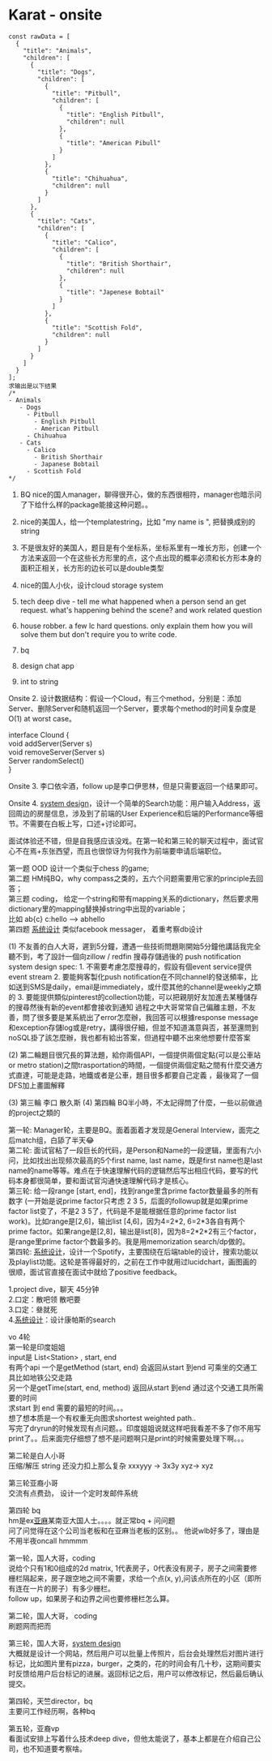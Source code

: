 # Karat - onsite

```text
const rawData = [
  {
    "title": "Animals",
    "children": [
      {
        "title": "Dogs",
        "children": [
          {
            "title": "Pitbull",
            "children": [
              {
                "title": "English Pitbull",
                "children": null
              },
              {
                "title": "American Pibull"
              }
            ]
          },
          {
            "title": "Chihuahua",
            "children": null
          }
        ]
      },
      {
        "title": "Cats",
        "children": [
          {
            "title": "Calico",
            "children": [
              {
                "title": "British Shorthair",
                "children": null
              },
              {
                "title": "Japenese Bobtail"
              }
            ]
          },
          {
            "title": "Scottish Fold",
            "children": null
          }
        ]
      }
    ]
  }
];
求输出是以下结果
/*
- Animals
   - Dogs
     - Pitbull
       - English Pitbull
       - American Pitbull
     - Chihuahua
   - Cats
     - Calico
       - British Shorthair
       - Japanese Bobtail
     - Scottish Fold
*/
```



1. BQ nice的国人manager，聊得很开心，做的东西很相符，manager也暗示问了下给什么样的package能接这种问题。。
2. nice的美国人，给一个templatestring，比如 "my name is ", 把替换成别的string
3. 不是很友好的美国人，题目是有个坐标系，坐标系里有一堆长方形，创建一个方法来返回一个在这些长方形里的点，这个点出现的概率必须和长方形本身的面积正相关，长方形的边长可以是double类型
4. nice的国人小伙，设计cloud storage system



1. tech deep dive - tell me what happened when a person send an get request. what's happening behind the scene? and work related question
2. house robber. a few lc hard questions. only explain them how you will solve them but don't require you to write code.
3. bq
4. design chat app
5. int to string

Onsite 2. 设计数据结构：假设一个Cloud，有三个method，分别是：添加Server、删除Server和随机返回一个Server，要求每个method的时间复杂度是O\(1\) at worst case。  
  
interface Clound {  
    void addServer\(Server s\)  
    void removeServer\(Server s\)  
    Server randomSelect\(\)  
}  
  
Onsite 3. 李口依伞酒，follow up是李口伊思林，但是只需要返回一个结果即可。  
  
Onsite 4. [system design](https://link.1point3acres.com/?url=http%3A%2F%2Fwww.educative.io%2Fcourses%2Fgrokking-the-system-design-interview%3Faffiliate_id%3D5749180081373184%2F)，设计一个简单的Search功能：用户输入Address，返回周边的房屋信息，涉及到了前端的User Experience和后端的Performance等细节。不需要在白板上写，口述+讨论即可。  
  
面试体验还不错，但是自我感应该没戏。在第一轮和第三轮的聊天过程中，面试官心不在焉+东张西望，而且也很惊讶为何我作为前端要申请后端职位。  


第一题 OOD  设计一个类似于chess 的game;  
第二题 HM纯BQ，why compass之类的，五六个问题需要用它家的principle去回答；  
第三题 coding， 给定一个string和带有mapping关系的dictionary，然后要求用dictionary里的mapping替换掉string中出现的variable；  
比如 ab{c} c:hello --&gt; abhello  
第四题 [系统设计](https://link.1point3acres.com/?url=http%3A%2F%2Fwww.educative.io%2Fcourses%2Fgrokking-the-system-design-interview%3Faffiliate_id%3D5749180081373184%2F) 类似facebook messager， 着重考察db设计

\(1\) 不友善的白人大哥，遲到5分鐘，遭遇一些技術問題剛開始5分鐘他講話我完全聽不到，考了設計一個向zillow / redfin 搜尋存儲過後的 push notification system design spec: 1. 不需要考慮怎麼搜尋的，假設有個event service提供event stream 2. 要能夠客製化push notification在不同channel的發送頻率，比如送到SMS是daily，email是immediately，或什麼其他的channel是weekly之類的 3. 要能提供類似pinterest的collection功能，可以把親朋好友加進去某種儲存的搜尋然後有新的event都會接收到通知 過程之中大哥常常自己偏離主題，不友善，問了很多要是某系統出了error怎麼辦，我回答可以根據response message和exception存儲log或是retry，講得很仔細，但並不知道滿意與否，甚至還問到noSQL掛了該怎麼辦，我也都有給出答案，但過程中聽不出來他想要什麼答案

\(2\) 第二輪題目很冗長的算法題，給你兩個API，一個提供兩個定點\(可以是公車站or metro station\)之間trasportation的時間，一個提供兩個定點之間有什麼交通方式直達，可能是走路，地鐵或者是公車，題目很多都要自己定義 ，最後寫了一個DFS加上畫圖解釋

\(3\) 第三輪 李口 散久斯 \(4\) 第四輪 BQ半小時，不太記得問了什麼，一些以前做過的project之類的



第一轮: Manager轮，主要是BQ。面着面着才发现是General Interview，面完之后match组，白舔了半天😂  
第二轮: 面试官粘了一段巨长的代码，是Person和Name的一段逻辑，里面有六小问，比如找出出现频次最高的5个first name, last name，既是first name也是last name的name等等。难点在于快速理解代码的逻辑然后写出相应代码，要写的代码本身都很简单，要和面试官沟通快速理解代码才是核心。  
第三轮: 给一段range \[start, end\]，找到range里含prime factor数量最多的所有数字 \(一开始是说prime factor只考虑 2 3 5，后面的followup就是如果prime factor list变了，不是2 3 5了，代码是不是能根据任意的prime factor list work\)。比如range是\[2,6\]，输出list \[4,6\]，因为4=2\*2, 6=2\*3各自有两个prime factor。如果range是\[2,8\]，输出是list\[8\]，因为8=2\*2\*2有三个factor，是range里prime factor个数最多的。我是用memorization search/dp做的。  
第四轮: [系统设计](https://link.1point3acres.com/?url=http%3A%2F%2Fwww.educative.io%2Fcourses%2Fgrokking-the-system-design-interview%3Faffiliate_id%3D5749180081373184%2F)，设计一个Spotify，主要围绕在后端table的设计，搜索功能以及playlist功能。这轮是答得最好的，之前在工作中就用过lucidchart，画图画的很顺，面试官直接在面试中就给了positive feedback。



1.project dive，聊天 45分钟  
2.口定：散吧领 散吧要  
3.口定：叄就死  
4.[系统设计](https://link.1point3acres.com/?url=http%3A%2F%2Fwww.educative.io%2Fcourses%2Fgrokking-the-system-design-interview%3Faffiliate_id%3D5749180081373184%2F)：设计康帕斯的search



vo 4轮  
第一轮是印度姐姐  
input是 List&lt;Station&gt; , start, end  
有两个api 一个是getMethod \(start, end\)  会返回从start 到end 可乘坐的交通工具比如地铁公交走路  
另一个是getTime\(start, end, method\) 返回从start 到end 通过这个交通工具所需要的时间  
求start 到 end 需要的最短的时间。。。  
想了想本质是一个有权重无向图求shortest weighted path..  
写完了dryrun的时候发现有点问题。。印度姐姐说就这样吧我看差不多了你不用写print了。。后来面完仔细想了想不是问题啊只是print的时候需要处理下啊。。。  
  
第二轮是白人小哥  
压缩/解压 string 还没力扣上那么复杂 xxxyyy -&gt; 3x3y xyz-&gt; xyz  
  
第三轮亚裔小哥  
交流有点费劲， 设计一个定时发邮件系统  
  
第四轮 bq  
hm是ex[亚麻](https://link.1point3acres.com/?url=https%3A%2F%2Fwww.amazon.com%2F)某南亚大国人士。。。。就正常bq + 问问题  
问了问觉得在这个公司当老板和在亚麻当老板的区别。。 他说wlb好多了，理由是不用半夜oncall hmmmm

第一轮，国人大哥，coding  
说给个只有1和0组成的2d matrix, 1代表房子，0代表没有房子，房子之间需要修栅栏隔起来，房子跟空地之间不需要，求给一个点\(x, y\),问该点所在的小区（即所有连在一片的房子）有多少栅栏。  
follow up，如果房子和边界之间也要修栅栏怎么算。  
  
第二轮，国人大哥， coding  
刷题网而把而  
  
第三轮，国人大哥，[system design](https://link.1point3acres.com/?url=http%3A%2F%2Fwww.educative.io%2Fcourses%2Fgrokking-the-system-design-interview%3Faffiliate_id%3D5749180081373184%2F)  
大概就是设计一个网站，然后用户可以批量上传照片，后台会处理然后对图片进行标记，比如图片里有pizza，burger，之类的，花的时间会有几十秒，这期间要实时反馈给用户后台标记的进展。返回标记之后，用户可以修改标记，然后最后确认提交。  
  
第四轮，天竺director，bq  
主要问工作经历啊，各种bq  
  
第五轮，亚裔vp  
看面试安排上写着什么技术deep dive，但他太能说了，基本上都是在介绍自己公司，也不知道要考察啥。

